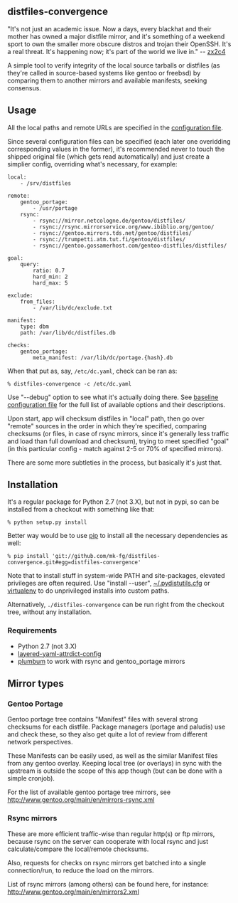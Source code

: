 distfiles-convergence
--------------------

"It's not just an academic issue.
Now a days, every blackhat and their mother has owned a major distfile mirror,
and it's something of a weekend sport to own the smaller more obscure distros
and trojan their OpenSSH.
It's a real threat. It's happening now; it's part of the world we live in."
 -- [zx2c4](http://article.gmane.org/gmane.linux.distributions.exherbo.devel/1072)

A simple tool to verify integrity of the local source tarballs or distfiles (as
they're called in source-based systems like gentoo or freebsd) by comparing
them to another mirrors and available manifests, seeking consensus.


Usage
--------------------

All the local paths and remote URLs are specified in the [configuration
file](https://github.com/mk-fg/distfiles-convergence/blob/master/distfiles_convergence/core.yaml).

Since several configuration files can be specified (each later one overidding
corresponding values in the former), it's recommended never to touch the shipped
original file (which gets read automatically) and just create a simplier config,
overriding what's necessary, for example:

	local:
		- /srv/distfiles

	remote:
		gentoo_portage:
			- /usr/portage
		rsync:
			- rsync://mirror.netcologne.de/gentoo/distfiles/
			- rsync://rsync.mirrorservice.org/www.ibiblio.org/gentoo/
			- rsync://gentoo.mirrors.tds.net/gentoo/distfiles/
			- rsync://trumpetti.atm.tut.fi/gentoo/distfiles/
			- rsync://gentoo.gossamerhost.com/gentoo-distfiles/distfiles/

	goal:
		query:
			ratio: 0.7
			hard_min: 2
			hard_max: 5

	exclude:
		from_files:
			- /var/lib/dc/exclude.txt

	manifest:
		type: dbm
		path: /var/lib/dc/distfiles.db

	checks:
		gentoo_portage:
			meta_manifest: /var/lib/dc/portage.{hash}.db

When that put as, say, `/etc/dc.yaml`, check can be ran as:

	% distfiles-convergence -c /etc/dc.yaml

Use "--debug" option to see what it's actually doing there.
See [baseline configuration
file](https://github.com/mk-fg/distfiles-convergence/blob/master/distfiles_convergence/core.yaml)
for the full list of available options and their descriptions.

Upon start, app will checksum distfiles in "local" path, then go over "remote"
sources in the order in which they're specified, comparing checksums (or files,
in case of rsync mirrors, since it's generally less traffic and load than full
download and checksum), trying to meet specified "goal" (in this particular
config - match against 2-5 or 70% of specified mirrors).

There are some more subtleties in the process, but basically it's just that.


Installation
--------------------

It's a regular package for Python 2.7 (not 3.X), but not in pypi, so can be
installed from a checkout with something like that:

	% python setup.py install

Better way would be to use [pip](http://pip-installer.org/) to install all the
necessary dependencies as well:

	% pip install 'git://github.com/mk-fg/distfiles-convergence.git#egg=distfiles-convergence'

Note that to install stuff in system-wide PATH and site-packages, elevated
privileges are often required.
Use "install --user",
[~/.pydistutils.cfg](http://docs.python.org/install/index.html#distutils-configuration-files)
or [virtualenv](http://pypi.python.org/pypi/virtualenv) to do unprivileged
installs into custom paths.

Alternatively, `./distfiles-convergence` can be run right from the checkout tree,
without any installation.

### Requirements

* Python 2.7 (not 3.X)
* [layered-yaml-attrdict-config](https://github.com/mk-fg/layered-yaml-attrdict-config)
* [plumbum](http://plumbum.readthedocs.org/) to work with rsync and
  gentoo_portage mirrors


Mirror types
--------------------

### Gentoo Portage

Gentoo portage tree contains "Manifest" files with several strong checksums for
each distfile. Package managers (portage and paludis) use and check these, so
they also get quite a lot of review from different network perspectives.

These Manifests can be easily used, as well as the similar Manifest files from
any gentoo overlay.
Keeping local tree (or overlays) in sync with the upstream is outside the scope
of this app though (but can be done with a simple cronjob).

For the list of available gentoo portage tree mirrors, see
http://www.gentoo.org/main/en/mirrors-rsync.xml

### Rsync mirrors

These are more efficient traffic-wise than regular http(s) or ftp mirrors,
because rsync on the server can cooperate with local rsync and just
calculate/compare the local/remote checksums.

Also, requests for checks on rsync mirrors get batched into a single
connection/run, to reduce the load on the mirrors.

List of rsync mirrors (among others) can be found here, for instance:
http://www.gentoo.org/main/en/mirrors2.xml
